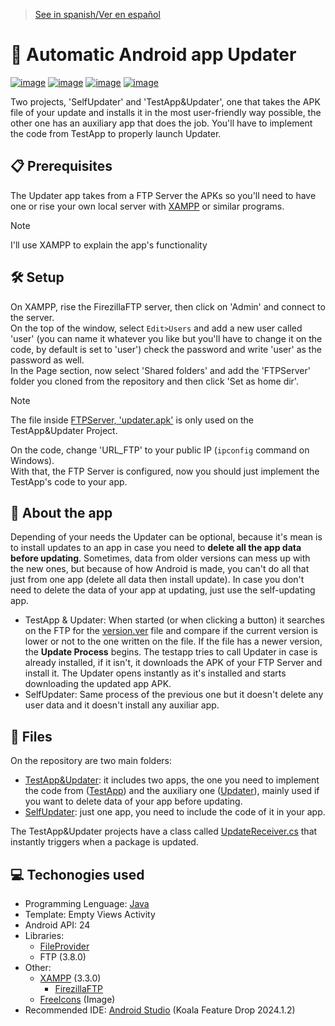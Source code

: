 > [See in spanish/Ver en español](https://github.com/LuisMiSanVe/AutoUpdaterAndroid/tree/spanish)
# 📱 Automatic Android app Updater
[![image](https://img.shields.io/badge/java-%23ED8B00.svg?style=for-the-badge&logo=openjdk&logoColor=white)](https://www.java.com/)
[![image](https://img.shields.io/badge/Android-3DDC84?style=for-the-badge&logo=android&logoColor=white)](https://developer.android.com/studio)
[![image](https://img.shields.io/badge/Xampp-F37623?style=for-the-badge&logo=xampp&logoColor=white)](https://www.apachefriends.org/es/index.html)
[![image](https://img.shields.io/badge/Android_Studio-3DDC84?style=for-the-badge&logo=android-studio&logoColor=white)](https://developer.android.com/studio)

Two projects, 'SelfUpdater' and 'TestApp&Updater', one that takes the APK file of your update and installs it in the most user-friendly way possible, the other one has an auxiliary app that does the job.
You'll have to implement the code from TestApp to properly launch Updater.
## 📋 Prerequisites
The Updater app takes from a FTP Server the APKs so you'll need to have one or rise your own local server with [XAMPP](https://www.apachefriends.org/es/index.html) or similar programs.
> [!NOTE]
> I'll use XAMPP to explain the app's functionality

## 🛠️ Setup
On XAMPP, rise the FirezillaFTP server, then click on 'Admin' and connect to the server.\
On the top of the window, select `Edit>Users` and add a new user called 'user' (you can name it whatever you like but you'll have to change it on the code, by default is set to 'user') check the password and write 'user' as the password as well.\
In the Page section, now select 'Shared folders' and add the 'FTPServer' folder you cloned from the repository and then click 'Set as home dir'.
> [!NOTE]
> The file inside [FTPServer, 'updater.apk'](https://github.com/LuisMiSanVe/AutoUpdaterAndroid/tree/main/FTPServer) is only used on the TestApp&Updater Project.

On the code, change 'URL_FTP' to your public IP (`ipconfig` command on Windows).\
With that, the FTP Server is configured, now you should just implement the TestApp's code to your app.
## 📖 About the app
Depending of your needs the Updater can be optional, because it's mean is to install updates to an app in case you need to <b>delete all the app data before updating</b>. Sometimes, data from older versions can mess up with the new ones, but because of how Android is made, you can't do all that just from one app (delete all data then install update).
In case you don't need to delete the data of your app at updating, just use the self-updating app.
- TestApp & Updater:
When started (or when clicking a button) it searches on the FTP for the [version.ver](https://github.com/LuisMiSanVe/AutoUpdaterAndroid/blob/main/FTPServer/version.ver) file and compare if the current version is lower or not to the one written on the file. If the file has a newer version, the <b>Update Process</b> begins.
The testapp tries to call Updater in case is already installed, if it isn't, it downloads the APK of your FTP Server and install it.
The Updater opens instantly as it's installed and starts downloading the updated app APK.
- SelfUpdater:
Same process of the previous one but it doesn't delete any user data and it doesn't install any auxiliar app.
## 📂 Files
On the repository are two main folders:
- [TestApp&Updater](https://github.com/LuisMiSanVe/AutoUpdaterAndroid/tree/main/TestApp%26Updater): it includes two apps, the one you need to implement the code from ([TestApp](https://github.com/LuisMiSanVe/AutoUpdaterAndroid/tree/main/TestApp%26Updater/TestApp)) and the auxiliary one ([Updater](https://github.com/LuisMiSanVe/AutoUpdaterAndroid/tree/main/TestApp%26Updater/Updater)), mainly used if you want to delete data of your app before updating.
- [SelfUpdater](https://github.com/LuisMiSanVe/AutoUpdaterAndroid/tree/main/SelfUpdater): just one app, you need to include the code of it in your app.

The TestApp&Updater projects have a class called [UpdateReceiver.cs](https://github.com/LuisMiSanVe/AutoUpdaterAndroid/blob/main/TestApp%26Updater/TestApp/app/src/main/java/com/luismisanve/testapp/UpdateReceiver.java) that instantly triggers when a package is updated.
## 💻 Techonogies used
- Programming Lenguage: [Java](https://www.java.com/)
- Template: Empty Views Activity
- Android API: 24
- Libraries:
  - [FileProvider](https://developer.android.com/reference/androidx/core/content/FileProvider)
  - FTP (3.8.0)
- Other:
  - [XAMPP](https://www.apachefriends.org/es/index.html) (3.3.0)
    - [FirezillaFTP](https://filezilla-project.org/)
  - [FreeIcons](https://freeicons.io/) (Image)
- Recommended IDE: [Android Studio](https://developer.android.com/studio) (Koala Feature Drop 2024.1.2)
